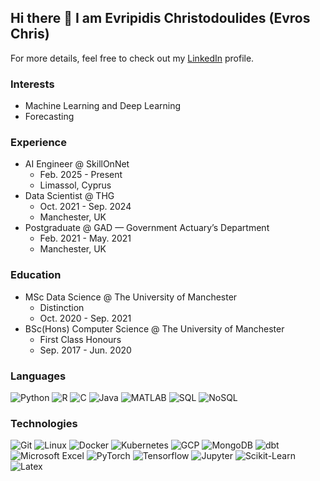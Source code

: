 ## Hi there 👋 I am Evripidis Christodoulides (Evros Chris)

For more details, feel free to check out my [LinkedIn](https://www.linkedin.com/in/evripidis-christodoulides) profile.

### Interests
* Machine Learning and Deep Learning
* Forecasting

### Experience
* AI Engineer @ SkillOnNet
  * Feb. 2025 - Present
  * Limassol, Cyprus
* Data Scientist @ THG
  * Oct. 2021 - Sep. 2024
  * Manchester, UK
* Postgraduate @ GAD — Government Actuary’s Department
  * Feb. 2021 - May. 2021
  * Manchester, UK

### Education
* MSc Data Science @ The University of Manchester
  * Distinction
  * Oct. 2020 - Sep. 2021
* BSc(Hons) Computer Science @ The University of Manchester
  * First Class Honours
  * Sep. 2017 - Jun. 2020

### Languages
![Python](https://img.shields.io/badge/Python-000?&logo=python)
![R](https://img.shields.io/badge/R-000?&logo=r)
![C](https://img.shields.io/badge/C-000?&logo=c)
![Java](https://img.shields.io/badge/Java-000?&logo=)
![MATLAB](https://img.shields.io/badge/MATLAB-000?&logo=)
![SQL](https://img.shields.io/badge/SQL-000?&logo=)
![NoSQL](https://img.shields.io/badge/NoSQL-000?&logo=)

### Technologies
![Git](https://img.shields.io/badge/Git-000?&logo=Git)
![Linux](https://img.shields.io/badge/Linux-000?&logo=linux)
![Docker](https://img.shields.io/badge/Docker-000?&logo=docker)
![Kubernetes](https://img.shields.io/badge/Kubernetes-000?&logo=kubernetes)
![GCP](https://img.shields.io/badge/GCP-000?&logo=googlecloud)
![MongoDB](https://img.shields.io/badge/MongoDB-000?&logo=mongodb)
![dbt](https://img.shields.io/badge/dbt-000?&logo=dbt)
![Microsoft Excel](https://img.shields.io/badge/Microsoft%20Excel-000?&logo=)
![PyTorch](https://img.shields.io/badge/PyTorch-000?&logo=pytorch)
![Tensorflow](https://img.shields.io/badge/Tensorflow-000?&logo=tensorflow)
![Jupyter](https://img.shields.io/badge/Jupyter-000?&logo=jupyter)
![Scikit-Learn](https://img.shields.io/badge/Scikit%20Learn-000?&logo=scikitlearn)
![Latex](https://img.shields.io/badge/Latex-000?&logo=latex)
